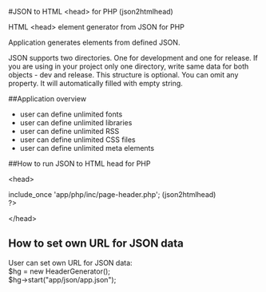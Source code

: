 #JSON to HTML &lt;head> for PHP (json2htmlhead)

HTML &lt;head> element generator from JSON for PHP

Application generates <head> elements from defined JSON.

JSON supports two directories. One for development and one for release. 
If you are using in your project only one directory, write same data for both objects - dev and release.
This structure is optional. You can omit any property. It will automatically filled with empty string.
<br>

##Application overview
- user can define unlimited fonts
- user can define unlimited libraries
- user can define unlimited RSS
- user can define unlimited CSS files
- user can define unlimited meta elements


##How to run JSON to HTML head for PHP

&lt;head&gt; <br>
<? <br>
include_once 'app/php/inc/page-header.php'; (json2htmlhead) <br>
?> <br>
&lt;/head&gt; <br>

## How to set own URL for JSON data
User can set own URL for JSON data:
<br>
$hg = new HeaderGenerator();<br>
$hg->start("app/json/app.json");<br>

